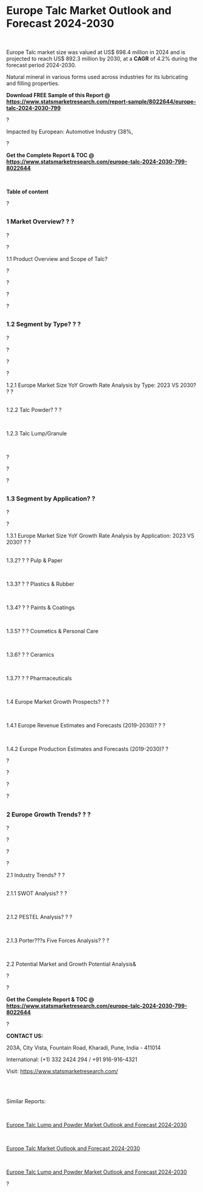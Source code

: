 <h1>Europe Talc Market Outlook and Forecast 2024-2030</h1><br/><p>Europe Talc market size was valued at US$ 698.4 million in 2024 and is projected to reach US$ 892.3 million by 2030, at a <strong>CAGR</strong> of 4.2% during the forecast period 2024-2030.</p>
 
 
 
 <p>Natural mineral in various forms used across industries for its lubricating and filling properties.</p>
 
 
 
 <div><b>Download FREE Sample of this Report @ <a href="https://www.statsmarketresearch.com/download-free-sample/8022644/europe-talc-2024-2030-799">https://www.statsmarketresearch.com/report-sample/8022644/europe-talc-2024-2030-799</a></b></div>
 
 
 
 <p>? </p>
 
 
 
 <p>Impacted by European: Automotive Industry (38%,</p>
 
 
 
 <p>? </p>
 
 
 
 <div><b>Get the Complete Report & TOC @ <a href="https://www.statsmarketresearch.com/europe-talc-2024-2030-799-8022644">https://www.statsmarketresearch.com/europe-talc-2024-2030-799-8022644</a></b></div>
 
 
 
 <p><br />
 
 <b>Table of content</b></p>
 
 
 
 <p>? </p>
 
 
 
 <h2><span style="font-size:16px"><strong>1 Market Overview? ? ? </strong></span></h2>
 
 
 
 <p>? </p>
 
 
 
 <p>? </p>
 
 
 
 <p>1.1 Product Overview and Scope of Talc? </p>
 
 
 
 <p>? </p>
 
 
 
 <p>? </p>
 
 
 
 <p>? </p>
 
 
 
 <p>? </p>
 
 
 
 <h2><strong><span style="font-size:16px">1.2 Segment by Type? ? ? </span></strong></h2>
 
 
 
 <p>? </p>
 
 
 
 <p>? </p>
 
 
 
 <p>? </p>
 
 
 
 <p>? </p>
 
 
 
 <p>1.2.1 Europe Market Size YoY Growth Rate Analysis by Type: 2023 VS 2030? ? ? <br />
 
 <br />
 
 1.2.2 Talc Powder? ? ? <br />
 
 <br />
 
 1.2.3 Talc Lump/Granule<br />
 
 <br />
 
 ? </p>
 
 
 
 <p>? </p>
 
 
 
 <p>? </p>
 
 
 
 <h2><span style="font-size:16px"><strong>1.3 Segment by Application? ? </strong></span></h2>
 
 
 
 <p>? </p>
 
 
 
 <p>? </p>
 
 
 
 <p>1.3.1 Europe Market Size YoY Growth Rate Analysis by Application: 2023 VS 2030? ? ? <br />
 
 <br />
 
 1.3.2? ? ? Pulp & Paper<br />
 
 <br />
 
 1.3.3? ? ? Plastics & Rubber<br />
 
 <br />
 
 1.3.4? ? ? Paints & Coatings<br />
 
 <br />
 
 1.3.5? ? ? Cosmetics & Personal Care<br />
 
 <br />
 
 1.3.6? ? ? Ceramics<br />
 
 <br />
 
 1.3.7? ? ? Pharmaceuticals<br />
 
 <br />
 
 1.4 Europe Market Growth Prospects? ? ? <br />
 
 <br />
 
 1.4.1 Europe Revenue Estimates and Forecasts (2019-2030)? ? ? <br />
 
 <br />
 
 1.4.2 Europe Production Estimates and Forecasts (2019-2030)? ? </p>
 
 
 
 <p>? </p>
 
 
 
 <p>? </p>
 
 
 
 <p>? </p>
 
 
 
 <p>? </p>
 
 
 
 <h2><span style="font-size:16px"><strong>2 Europe Growth Trends? ? ? </strong></span></h2>
 
 
 
 <p>? </p>
 
 
 
 <p>? </p>
 
 
 
 <p>? </p>
 
 
 
 <p>? </p>
 
 
 
 <p>2.1 Industry Trends? ? ? <br />
 
 <br />
 
 2.1.1 SWOT Analysis? ? ? <br />
 
 <br />
 
 2.1.2 PESTEL Analysis? ? ? <br />
 
 <br />
 
 2.1.3 Porter???s Five Forces Analysis? ? ? <br />
 
 <br />
 
 2.2 Potential Market and Growth Potential Analysis&</p>
 
 
 
 <p>? </p>
 
 
 
 <p>? </p>
 
 
 
 <div><b>Get the Complete Report & TOC @ <a href="https://www.statsmarketresearch.com/europe-talc-2024-2030-799-8022644">https://www.statsmarketresearch.com/europe-talc-2024-2030-799-8022644</a></b></div>
 
 
 
 <p>? </p>
 
 
 
 <p><b>CONTACT US:</b><br />
 
 203A, City Vista, Fountain Road, Kharadi, Pune, India - 411014<br />
 
 International: (+1) 332 2424 294 / +91 916-916-4321<br />
 
 Visit: <a href="https://www.statsmarketresearch.com/">https://www.statsmarketresearch.com/</a><br />
 
 <br />
 
 <br />
 
 Similar Reports:<br />
 
 <br />
 
 <a href="https://www.statsmarketresearch.com/europe-talc-lump-powder-2024-2030-817-8022624">Europe Talc Lump and Powder Market Outlook and Forecast 2024-2030</a><br />
 
 <br />
 
 <a href="https://www.statsmarketresearch.com/europe-talc-2024-2030-124-8022625">Europe Talc Market Outlook and Forecast 2024-2030</a><br />
 
 <br />
 
 <a href="https://www.statsmarketresearch.com/europe-talc-lump-powder-2024-2030-232-8022643">Europe Talc Lump and Powder Market Outlook and Forecast 2024-2030</a><br />
 
 ? </p>